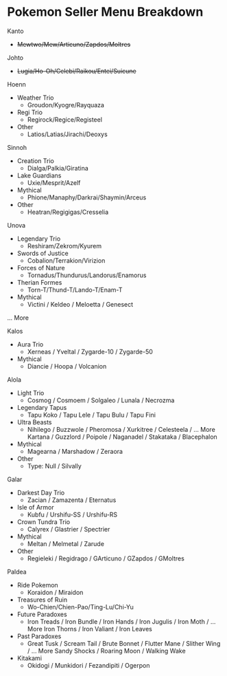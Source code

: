 # Pokemon Seller Menu Breakdown


Kanto
  - ~~Mewtwo/Mew/Articuno/Zapdos/Moltres~~

Johto
  - ~~Lugia/Ho-Oh/Celebi/Raikou/Entei/Suicune~~

Hoenn
  - Weather Trio
    - Groudon/Kyogre/Rayquaza
  - Regi Trio
    - Regirock/Regice/Registeel
  - Other
    - Latios/Latias/Jirachi/Deoxys

Sinnoh
  - Creation Trio
    - Dialga/Palkia/Giratina
  - Lake Guardians
    - Uxie/Mesprit/Azelf
  - Mythical
    - Phione/Manaphy/Darkrai/Shaymin/Arceus
  - Other
    - Heatran/Regigigas/Cresselia

Unova
  - Legendary Trio
    - Reshiram/Zekrom/Kyurem
  - Swords of Justice
    - Cobalion/Terrakion/Virizion
  - Forces of Nature
    - Tornadus/Thundurus/Landorus/Enamorus
  - Therian Formes
    - Torn-T/Thund-T/Lando-T/Enam-T
  - Mythical
    - Victini / Keldeo / Meloetta / Genesect

... More

Kalos
  - Aura Trio
    - Xerneas / Yveltal / Zygarde-10 / Zygarde-50
  - Mythical
    - Diancie / Hoopa / Volcanion

Alola
  - Light Trio
    - Cosmog / Cosmoem / Solgaleo / Lunala / Necrozma
  - Legendary Tapus
    - Tapu Koko / Tapu Lele / Tapu Bulu / Tapu Fini
  - Ultra Beasts
    - Nihilego / Buzzwole / Pheromosa / Xurkitree / Celesteela / ... More
      Kartana / Guzzlord / Poipole / Naganadel / Stakataka / Blacephalon
  - Mythical
    - Magearna / Marshadow / Zeraora
  - Other
    - Type: Null / Silvally

Galar
  - Darkest Day Trio
    - Zacian / Zamazenta / Eternatus
  - Isle of Armor
    - Kubfu / Urshifu-SS / Urshifu-RS
  - Crown Tundra Trio
    - Calyrex / Glastrier / Spectrier
  - Mythical
    - Meltan / Melmetal / Zarude
  - Other
    - Regieleki / Regidrago / GArticuno / GZapdos / GMoltres

Paldea
  - Ride Pokemon
    - Koraidon / Miraidon
  - Treasures of Ruin
    - Wo-Chien/Chien-Pao/Ting-Lu/Chi-Yu
  - Future Paradoxes
    - Iron Treads / Iron Bundle / Iron Hands / Iron Jugulis / Iron Moth / ... More
      Iron Thorns / Iron Valiant / Iron Leaves
  - Past Paradoxes
    - Great Tusk / Scream Tail / Brute Bonnet / Flutter Mane / Slither Wing / ... More
      Sandy Shocks / Roaring Moon / Walking Wake
  - Kitakami 
    - Okidogi / Munkidori / Fezandipiti / Ogerpon
